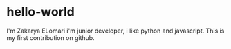 # hello-world
I'm Zakarya ELomari i'm junior developer, i like python and javascript. 
This is my first contribution on github.
